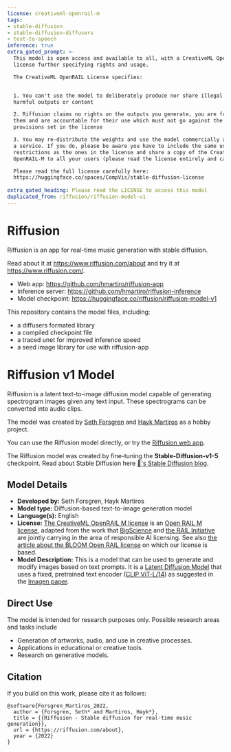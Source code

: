 ```yaml
---
license: creativeml-openrail-m
tags:
- stable-diffusion
- stable-diffusion-diffusers
- text-to-speech
inference: true
extra_gated_prompt: >-
  This model is open access and available to all, with a CreativeML OpenRAIL-M
  license further specifying rights and usage.

  The CreativeML OpenRAIL License specifies: 


  1. You can't use the model to deliberately produce nor share illegal or
  harmful outputs or content 

  2. Riffusion claims no rights on the outputs you generate, you are free to use
  them and are accountable for their use which must not go against the
  provisions set in the license

  3. You may re-distribute the weights and use the model commercially and/or as
  a service. If you do, please be aware you have to include the same use
  restrictions as the ones in the license and share a copy of the CreativeML
  OpenRAIL-M to all your users (please read the license entirely and carefully)

  Please read the full license carefully here:
  https://huggingface.co/spaces/CompVis/stable-diffusion-license
      
extra_gated_heading: Please read the LICENSE to access this model
duplicated_from: riffusion/riffusion-model-v1
---
```


# Riffusion

Riffusion is an app for real-time music generation with stable diffusion.

Read about it at https://www.riffusion.com/about and try it at https://www.riffusion.com/.

* Web app: https://github.com/hmartiro/riffusion-app
* Inference server: https://github.com/hmartiro/riffusion-inference
* Model checkpoint: https://huggingface.co/riffusion/riffusion-model-v1

This repository contains the model files, including:

 * a diffusers formated library
 * a compiled checkpoint file
 * a traced unet for improved inference speed
 * a seed image library for use with riffusion-app

# Riffusion v1 Model

Riffusion is a latent text-to-image diffusion model capable of generating spectrogram images given any text input. These spectrograms can be converted into audio clips.

The model was created by [Seth Forsgren](https://sethforsgren.com/) and [Hayk Martiros](https://haykmartiros.com/) as a hobby project.

You can use the Riffusion model directly, or try the [Riffusion web app](https://www.riffusion.com/).

The Riffusion model was created by fine-tuning the **Stable-Diffusion-v1-5** checkpoint. Read about Stable Diffusion here [🤗's Stable Diffusion blog](https://huggingface.co/blog/stable_diffusion).

## Model Details
- **Developed by:** Seth Forsgren, Hayk Martiros
- **Model type:** Diffusion-based text-to-image generation model
- **Language(s):** English
- **License:** [The CreativeML OpenRAIL M license](https://huggingface.co/spaces/CompVis/stable-diffusion-license) is an [Open RAIL M license](https://www.licenses.ai/blog/2022/8/18/naming-convention-of-responsible-ai-licenses), adapted from the work that [BigScience](https://bigscience.huggingface.co/) and [the RAIL Initiative](https://www.licenses.ai/) are jointly carrying in the area of responsible AI licensing. See also [the article about the BLOOM Open RAIL license](https://bigscience.huggingface.co/blog/the-bigscience-rail-license) on which our license is based.
- **Model Description:** This is a model that can be used to generate and modify images based on text prompts. It is a [Latent Diffusion Model](https://arxiv.org/abs/2112.10752) that uses a fixed, pretrained text encoder ([CLIP ViT-L/14](https://arxiv.org/abs/2103.00020)) as suggested in the [Imagen paper](https://arxiv.org/abs/2205.11487).

## Direct Use 
The model is intended for research purposes only. Possible research areas and
tasks include

- Generation of artworks, audio, and use in creative processes.
- Applications in educational or creative tools.
- Research on generative models.

## Citation

If you build on this work, please cite it as follows:

```
@software{Forsgren_Martiros_2022,
  author = {Forsgren, Seth* and Martiros, Hayk*},
  title = {{Riffusion - Stable diffusion for real-time music generation}},
  url = {https://riffusion.com/about},
  year = {2022}
}
```

